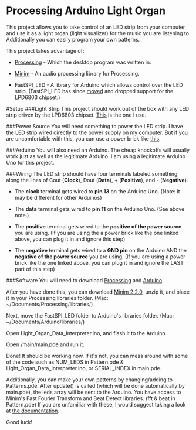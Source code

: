 # Processing Arduino Light Organ
This project allows you to take control of an LED strip from your computer and use it as a light organ (light visualizer) for the music you are listening to. Additionally you can easily program your own patterns.

This project takes advantage of:

 - [Processing](https://processing.org/) - Which the desktop program was written in.

 - [Minim](http://code.compartmental.net/tools/minim/) - An audio processing library for Processing.

 - FastSPI\_LED - A library for Arduino which allows control over the LED strip. (FastSPI\_LED has since [moved](https://github.com/FastLED/FastLED) and dropped support for the LPD6803 chipset.)


#Setup
###Light Strip
This project should work out of the box with any LED strip driven by the LPD6803 chipset. [This](http://amzn.com/B00DPVLTP6) is the one I use. 

###Power Source
You will need something to power the LED strip. I have the LED strip wired directly to the power supply on my computer. But if you are uncomfortable with this, you can use a power brick like [this](http://amzn.com/B003TUMDWG).

###Arduino
You will also need an Arduino. The cheap knockoffs will usually work just as well as the legitimate Arduino. I am using a legitimate Arduino Uno for this project.

###Wiring
The LED strip should have four terminals labeled something along the lines of Cout (**Clock**), Dout (**Data**), + (**Positive**), and - (**Negative**).

 - The **clock** terminal gets wired to **pin 13** on the Arduino Uno. (Note: it may be different for other Arduinos)

 - The **data** terminal gets wired to **pin 11** on the Arduino Uno. (See above note.)

 - The **positive** terminal gets wired to the **positive of the power source** you are using. (If you are using the a power brick like the one linked above, you can plug it in and ignore this step)

 - The **negative** terminal gets wired to a **GND pin** on the Arduino 
AND the **negative of the power source** you are using. (If you are using a power brick like the one linked above, you can plug it in and ignore the LAST part of this step)

###Software
You will need to download [Processing](https://processing.org/download/) and [Arduino](https://www.arduino.cc/en/Main/Software). 

After you have done this, you can download [Minim 2.2.0](http://code.compartmental.net/tools/minim/), unzip it, and place it in your Processing libraries folder. (Mac: ~/Documents/Processing/libraries/)

Next, move the FastSPI\_LED folder to Arduino's libraries folder. (Mac: ~/Documents/Arduino/libraries/)

Open Light\_Organ\_Data\_Interpreter.ino, and flash it to the Arduino.

Open /main/main.pde and run it.

Done! It should be working now. If it's not, you can mess around with some of the code such as NUM\_LEDS in Pattern.pde & Light\_Organ\_Data\_Interpreter.ino, or SERIAL\_INDEX in main.pde.

Additionally, you can make your own patterns by changing/adding to Patterns.pde. After update() is called (which will be done automatically by main.pde), the leds array will be sent to the Arduino. You have access to Minim's Fast Fourier Transform and Beat Detect libraries. (fft & beat in Pattern.pde) If you are unfamiliar with these, I would suggest taking a look at [the documentation](http://code.compartmental.net/minim/index_analysis.html).

Good luck!
